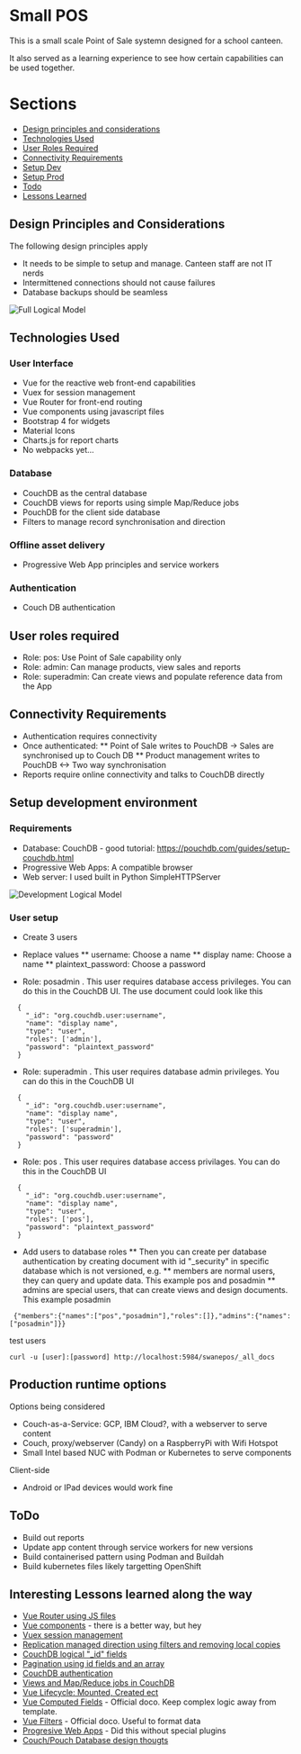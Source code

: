 # Small POS
This is a small scale Point of Sale systemn designed for a school canteen. 

It also served as a learning experience to see how certain capabilities can be used together. 

# Sections
* [Design principles and considerations](#dpc)
* [Technologies Used](#tech)
* [User Roles Required](#user)
* [Connectivity Requirements](#conn)
* [Setup Dev](#setupdev)
* [Setup Prod](#setupprod)
* [Todo](#todo)
* [Lessons Learned](#lessons)

## <a name="dpc"></a>Design Principles and Considerations 
The following design principles apply
* It needs to be simple to setup and manage. Canteen staff are not IT nerds
* Intermittened connections should not cause failures
* Database backups should be seamless


![Full Logical Model](images/vuepos_fulllogical.png "Full Logical Model")


## <a name="tech"></a>Technologies Used
### User Interface
* Vue for the reactive web front-end capabilities
* Vuex for session management
* Vue Router for front-end routing
* Vue components using javascript files
* Bootstrap 4 for widgets
* Material Icons
* Charts.js for report charts
* No webpacks yet...

### Database
* CouchDB as the central database
* CouchDB views for reports using simple Map/Reduce jobs
* PouchDB for the client side database
* Filters to manage record synchronisation and direction

### Offline asset delivery
* Progressive Web App principles and service workers

### Authentication
* Couch DB authentication

## <a name="user"></a>User roles required
* Role: pos: Use Point of Sale capability only
* Role: admin: Can manage products, view sales and reports
* Role: superadmin: Can create views and populate reference data from the App

## <a name="conn"></a>Connectivity Requirements
* Authentication requires connectivity
* Once authenticated: 
** Point of Sale writes to PouchDB -> Sales are synchronised up to Couch DB
** Product management writes to PouchDB <-> Two way synchronisation
* Reports require online connectivity and talks to CouchDB directly

## <a name="setupdev"></a>Setup development environment
### Requirements
* Database: CouchDB - good tutorial: https://pouchdb.com/guides/setup-couchdb.html
* Progressive Web Apps: A compatible browser
* Web server: I used built in Python SimpleHTTPServer

![Development Logical Model](images/vuepos_dev.png "Development Logical Model")

### User setup
* Create 3 users
* Replace values
** username: Choose a name
** display name: Choose a name
** plaintext_password: Choose a password

* Role: posadmin . This user requires database access privileges. You can do this in the CouchDB UI. The use document could look like this
```
  {
    "_id": "org.couchdb.user:username",
    "name": "display name",
    "type": "user",
    "roles": ['admin'],
    "password": "plaintext_password"
  }
```
* Role: superadmin . This user requires database admin privileges. You can do this in the CouchDB UI
```
  {
    "_id": "org.couchdb.user:username",
    "name": "display name",
    "type": "user",
    "roles": ['superadmin'],
    "password": "password"
  }
```
* Role: pos . This user requires database access privilages. You can do this in the CouchDB UI
```
  {
    "_id": "org.couchdb.user:username",
    "name": "display name",
    "type": "user",
    "roles": ['pos'],
    "password": "plaintext_password"
  }
```

* Add users to database roles
** Then you can create per database authentication by creating document with id "_security" in specific database which is not versioned, e.g.
** members are normal users, they can query and update data. This example pos and posadmin
** admins are special users, that can create views and design documents. This example posadmin
```
 {"members":{"names":["pos","posadmin"],"roles":[]},"admins":{"names":["posadmin"]}}
```

test users
```
curl -u [user]:[password] http://localhost:5984/swanepos/_all_docs 
```

## <a name="setupprod"></a>Production runtime options
Options being considered
* Couch-as-a-Service: GCP, IBM Cloud?, with a webserver to serve content
* Couch, proxy/webserver (Candy) on a RaspberryPi with Wifi Hotspot
* Small Intel based NUC with Podman or Kubernetes to serve components

Client-side
* Android or IPad devices would work fine

## <a name="todo"></a>ToDo
* Build out reports
* Update app content through service workers for new versions
* Build containerised pattern using Podman and Buildah
* Build kubernetes files likely targetting OpenShift

## <a name="lessons"></a>Interesting Lessons learned along the way
* [Vue Router using JS files](docs/vuerouter.md)
* [Vue components](docs/vuecomponents.md) - there is a better way, but hey
* [Vuex session management](docs/vuex.md)
* [Replication managed direction using filters and removing local copies](docs/replication.md)
* [CouchDB logical "_id" fields](docs/logicalid.md)
* [Pagination using id fields and an array](docs/pagination.md)
* [CouchDB authentication](docs/auth.md)
* [Views and Map/Reduce jobs in CouchDB](docs/mapreduce.md)
* [Vue Lifecycle: Mounted, Created ect](docs/vuelifecycle.md)
* [Vue Computed Fields](https://vuejs.org/v2/guide/computed.html) - Official doco. Keep complex logic away from template.
* [Vue Filters](https://vuejs.org/v2/guide/filters.html) - Official doco. Useful to format data
* [Progresive Web Apps](docs/pwa.md) - Did this without special plugins
* [Couch/Pouch Database design thougts](docs/couchpouch.mb)

